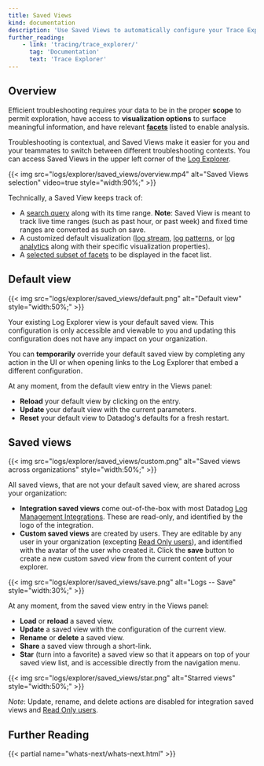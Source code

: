 ```yaml
---
title: Saved Views
kind: documentation
description: 'Use Saved Views to automatically configure your Trace Explorer.'
further_reading:
    - link: 'tracing/trace_explorer/'
      tag: 'Documentation'
      text: 'Trace Explorer'
---
```


## Overview

Efficient troubleshooting requires your data to be in the proper **scope** to permit exploration, have access to **visualization options** to surface meaningful information, and have relevant **[facets][1]** listed to enable analysis.

Troubleshooting is contextual, and Saved Views make it easier for you and your teammates to switch between different troubleshooting contexts. You can access Saved Views in the upper left corner of the [Log Explorer][2].

{{< img src="logs/explorer/saved_views/overview.mp4" alt="Saved Views selection" video=true style="width:90%;" >}}

Technically, a Saved View keeps track of:

- A [search query][3] along with its time range. **Note**: Saved View is meant to track live time ranges (such as past hour, or past week) and fixed time ranges are converted as such on save.
- A customized default visualization ([log stream][4], [log patterns][5], or [log analytics][6] along with their specific visualization properties).
- A [selected subset of facets][1] to be displayed in the facet list.

## Default view

{{< img src="logs/explorer/saved_views/default.png" alt="Default view" style="width:50%;" >}}

Your existing Log Explorer view is your default saved view. This configuration is only accessible and viewable to you and updating this configuration does not have any impact on your organization.

You can **temporarily** override your default saved view by completing any action in the UI or when opening links to the Log Explorer that embed a different configuration.

At any moment, from the default view entry in the Views panel:

* **Reload** your default view by clicking on the entry.
* **Update** your default view with the current parameters.
* **Reset** your default view to Datadog's defaults for a fresh restart.

## Saved views

{{< img src="logs/explorer/saved_views/custom.png" alt="Saved views across organizations" style="width:50%;" >}}

All saved views, that are not your default saved view, are shared across your organization:

* **Integration saved views** come out-of-the-box with most Datadog [Log Management Integrations][7]. These are read-only, and identified by the logo of the integration.
* **Custom saved views** are created by users. They are editable by any user in your organization (excepting [Read Only users][8]), and identified with the avatar of the user who created it. Click the **save** button to create a new custom saved view from the current content of your explorer.

{{< img src="logs/explorer/saved_views/save.png" alt="Logs -- Save" style="width:30%;" >}}

At any moment, from the saved view entry in the Views panel:

* **Load** or **reload** a saved view.
* **Update** a saved view with the configuration of the current view.
* **Rename** or **delete** a saved view.
* **Share** a saved view through a short-link.
* **Star** (turn into a favorite) a saved view so that it appears on top of your saved view list, and is accessible directly from the navigation menu.

{{< img src="logs/explorer/saved_views/star.png" alt="Starred views" style="width:50%;" >}}

*Note*: Update, rename, and delete actions are disabled for integration saved views and [Read Only users][8].

## Further Reading

{{< partial name="whats-next/whats-next.html" >}}

[1]: /logs/explorer/facets/
[2]: /logs/explorer
[3]: /logs/explorer/search/
[4]: /logs/explorer/?tab=logstream#visualization
[5]: /logs/explorer/patterns/
[6]: /logs/explorer/analytics/
[7]: /integrations/#cat-log-collection
[8]: /account_management/rbac/permissions?tab=ui#general-permissions
